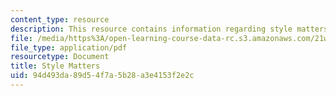 ```yaml
---
content_type: resource
description: This resource contains information regarding style matters.
file: /media/https%3A/open-learning-course-data-rc.s3.amazonaws.com/21w-015-writing-and-rhetoric-writing-about-sports-fall-2013/94d493da89d54f7a5b28a3e4153f2e2c_MIT21W_015F13_StylMat2013.pdf
file_type: application/pdf
resourcetype: Document
title: Style Matters
uid: 94d493da-89d5-4f7a-5b28-a3e4153f2e2c
---
```

